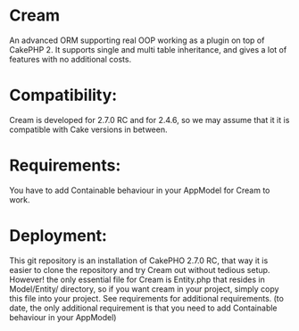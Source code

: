 # Cream
An advanced ORM supporting real OOP working as a plugin on top of CakePHP 2. It supports single and multi table inheritance, and gives a lot of features with no additional costs.  

# Compatibility:
Cream is developed for 2.7.0 RC and for 2.4.6, so we may assume that it it is compatible with Cake versions in between. 

# Requirements: 
You have to add Containable behaviour in your AppModel for Cream to work. 

# Deployment:
This git repository is an installation of CakePHO 2.7.0 RC, that way it is easier to clone the repository and try Cream out without tedious setup. 
However! the only essential file for Cream is Entity.php that resides in Model/Entity/ directory, so if you want cream in your project, simply copy this file into your project. See requirements for additional requirements. (to date, the only additional requirement is that you need to add Containable behaviour in your AppModel)

